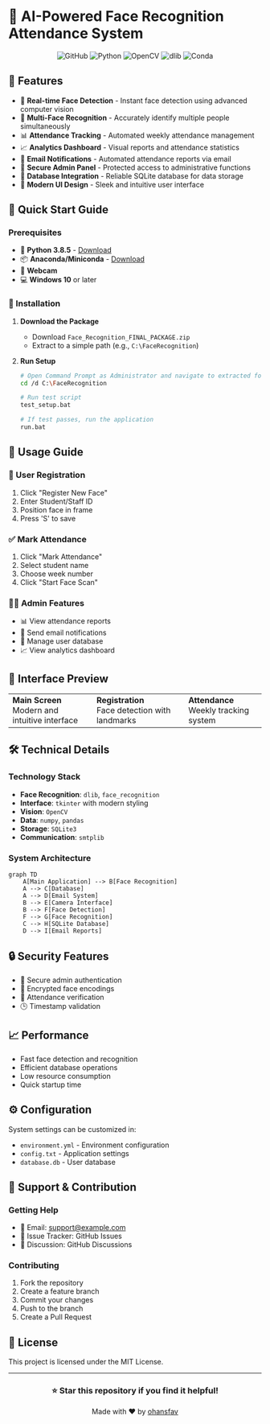 # 🎯 AI-Powered Face Recognition Attendance System

<div align="center">

![GitHub](https://img.shields.io/github/license/ohansfav/Face_Recognition)
![Python](https://img.shields.io/badge/Python-3.8-blue?logo=python)
![OpenCV](https://img.shields.io/badge/OpenCV-4.8.0-red?logo=opencv)
![dlib](https://img.shields.io/badge/dlib-19.24-green)
![Conda](https://img.shields.io/badge/Conda-Required-yellow?logo=anaconda)

</div>

## 🌟 Features

- 🎥 **Real-time Face Detection** - Instant face detection using advanced computer vision
- 👥 **Multi-Face Recognition** - Accurately identify multiple people simultaneously
- 📊 **Attendance Tracking** - Automated weekly attendance management
- 📈 **Analytics Dashboard** - Visual reports and attendance statistics
- 📧 **Email Notifications** - Automated attendance reports via email
- 🔐 **Secure Admin Panel** - Protected access to administrative functions
- 💾 **Database Integration** - Reliable SQLite database for data storage
- 🎨 **Modern UI Design** - Sleek and intuitive user interface

## 🚀 Quick Start Guide

### Prerequisites

- 🐍 **Python 3.8.5** - [Download](https://www.python.org/downloads/release/python-385/)
- 📦 **Anaconda/Miniconda** - [Download](https://www.anaconda.com/download)
- 📸 **Webcam**
- 💻 **Windows 10** or later

### 🔧 Installation

1. **Download the Package**
   - Download `Face_Recognition_FINAL_PACKAGE.zip`
   - Extract to a simple path (e.g., `C:\FaceRecognition`)

2. **Run Setup**
   ```bash
   # Open Command Prompt as Administrator and navigate to extracted folder
   cd /d C:\FaceRecognition
   
   # Run test script
   test_setup.bat
   
   # If test passes, run the application
   run.bat
   ```

## 📱 Usage Guide

### 👤 User Registration
1. Click "Register New Face"
2. Enter Student/Staff ID
3. Position face in frame
4. Press 'S' to save

### ✅ Mark Attendance
1. Click "Mark Attendance"
2. Select student name
3. Choose week number
4. Click "Start Face Scan"

### 👨‍💼 Admin Features
- 📊 View attendance reports
- 📧 Send email notifications
- 👥 Manage user database
- 📈 View analytics dashboard

## 🎨 Interface Preview

<div align="center">
<table>
  <tr>
    <td><b>Main Screen</b><br>Modern and intuitive interface</td>
    <td><b>Registration</b><br>Face detection with landmarks</td>
    <td><b>Attendance</b><br>Weekly tracking system</td>
  </tr>
</table>
</div>

## 🛠️ Technical Details

### Technology Stack
- **Face Recognition**: `dlib`, `face_recognition`
- **Interface**: `tkinter` with modern styling
- **Vision**: `OpenCV`
- **Data**: `numpy`, `pandas`
- **Storage**: `SQLite3`
- **Communication**: `smtplib`

### System Architecture
```mermaid
graph TD
    A[Main Application] --> B[Face Recognition]
    A --> C[Database]
    A --> D[Email System]
    B --> E[Camera Interface]
    B --> F[Face Detection]
    F --> G[Face Recognition]
    C --> H[SQLite Database]
    D --> I[Email Reports]
```

## 🔒 Security Features
- 🔑 Secure admin authentication
- 🔐 Encrypted face encodings
- 📝 Attendance verification
- 🕒 Timestamp validation

## 📈 Performance
- Fast face detection and recognition
- Efficient database operations
- Low resource consumption
- Quick startup time

## ⚙️ Configuration
System settings can be customized in:
- `environment.yml` - Environment configuration
- `config.txt` - Application settings
- `database.db` - User database

## 🤝 Support & Contribution

### Getting Help
- 📧 Email: support@example.com
- 🐛 Issue Tracker: GitHub Issues
- 💬 Discussion: GitHub Discussions

### Contributing
1. Fork the repository
2. Create a feature branch
3. Commit your changes
4. Push to the branch
5. Create a Pull Request

## 📝 License
This project is licensed under the MIT License.

---

<div align="center">

### ⭐ Star this repository if you find it helpful!

Made with ❤️ by [ohansfav](https://github.com/ohansfav)

</div>
